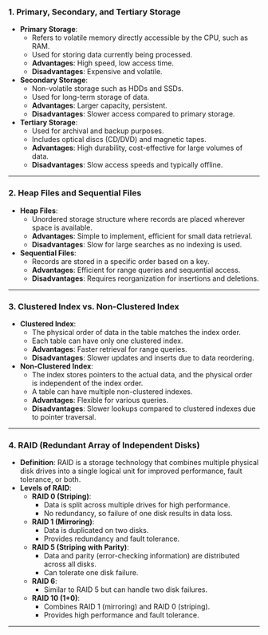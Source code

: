 

### 1. **Primary, Secondary, and Tertiary Storage**
- **Primary Storage**:
  - Refers to volatile memory directly accessible by the CPU, such as RAM.
  - Used for storing data currently being processed.
  - **Advantages**: High speed, low access time.
  - **Disadvantages**: Expensive and volatile.
- **Secondary Storage**:
  - Non-volatile storage such as HDDs and SSDs.
  - Used for long-term storage of data.
  - **Advantages**: Larger capacity, persistent.
  - **Disadvantages**: Slower access compared to primary storage.
- **Tertiary Storage**:
  - Used for archival and backup purposes.
  - Includes optical discs (CD/DVD) and magnetic tapes.
  - **Advantages**: High durability, cost-effective for large volumes of data.
  - **Disadvantages**: Slow access speeds and typically offline.

---

### 2. **Heap Files and Sequential Files**
- **Heap Files**:
  - Unordered storage structure where records are placed wherever space is available.
  - **Advantages**: Simple to implement, efficient for small data retrieval.
  - **Disadvantages**: Slow for large searches as no indexing is used.
- **Sequential Files**:
  - Records are stored in a specific order based on a key.
  - **Advantages**: Efficient for range queries and sequential access.
  - **Disadvantages**: Requires reorganization for insertions and deletions.

---

### 3. **Clustered Index vs. Non-Clustered Index**
- **Clustered Index**:
  - The physical order of data in the table matches the index order.
  - Each table can have only one clustered index.
  - **Advantages**: Faster retrieval for range queries.
  - **Disadvantages**: Slower updates and inserts due to data reordering.
- **Non-Clustered Index**:
  - The index stores pointers to the actual data, and the physical order is independent of the index order.
  - A table can have multiple non-clustered indexes.
  - **Advantages**: Flexible for various queries.
  - **Disadvantages**: Slower lookups compared to clustered indexes due to pointer traversal.

---

### 4. **RAID (Redundant Array of Independent Disks)**
- **Definition**: RAID is a storage technology that combines multiple physical disk drives into a single logical unit for improved performance, fault tolerance, or both.
- **Levels of RAID**:
  - **RAID 0 (Striping)**:
    - Data is split across multiple drives for high performance.
    - No redundancy, so failure of one disk results in data loss.
  - **RAID 1 (Mirroring)**:
    - Data is duplicated on two disks.
    - Provides redundancy and fault tolerance.
  - **RAID 5 (Striping with Parity)**:
    - Data and parity (error-checking information) are distributed across all disks.
    - Can tolerate one disk failure.
  - **RAID 6**:
    - Similar to RAID 5 but can handle two disk failures.
  - **RAID 10 (1+0)**:
    - Combines RAID 1 (mirroring) and RAID 0 (striping).
    - Provides high performance and fault tolerance.

---

